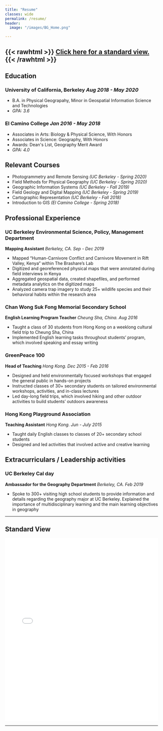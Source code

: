 ```yaml
---
title: "Resume"
classes: wide
permalink: /resume/
header:
  image: "/images/BG_Home.png"

---
```

{{< rawhtml >}}
  <a href="https://thchrischoi.github.io/resume/#standard-view">Click here for a standard view.</a>
{{< /rawhtml >}}
---
## Education
### University of California, Berkeley   *Aug 2018 - May 2020*
* B.A. in Physical Geograpahy, Minor in Geospatial Information Science and Technologies
* *GPA: 3.6*

### El Camino College                    *Jan 2016 - May 2018*
* Associates in Arts: Biology & Physical Science, With Honors
* Associates in Science: Geography, With Honors
* Awards: Dean's List, Geography Merit Award
* *GPA: 4.0*

## Relevant Courses
* Photogrammetry and Remote Sensing     *(UC Berkeley - Spring 2020)*
* Field Methods for Physical Geography  *(UC Berkeley - Spring 2020)*
* Geographic Information Systems        *(UC Berkeley - Fall 2019)*
* Field Geology and Digital Mapping     *(UC Berkeley - Spring 2019)*
* Cartographic Representation           *(UC Berkeley - Fall 2018)*
* Introduction to GIS                   *(El Camino College - Spring 2018)*

## Professional Experience
### UC Berkeley Environmental Science, Policy, Management Department
**Mapping Assistant**
*Berkeley, CA. Sep - Dec 2019*
* Mapped “Human-Carnivore Conflict and Carnivore Movement in Rift Valley, Kenya” within The Brashare’s Lab
* Digitized and georeferenced physical maps that were annotated during field interviews in Kenya
* Aggregated geospatial data, created shapefiles, and performed metadata analytics on the digitized maps
* Analyzed camera trap imagery to study 25+ wildlife species and their behavioral habits within the research area

### Chan Wong Suk Fong Memorial Secondary School
**English Learning Program Teacher**
*Cheung Sha, China. Aug 2016*
* Taught a class of 30 students from Hong Kong on a weeklong cultural field trip to Cheung Sha, China
* Implemented English learning tasks throughout students’ program, which involved speaking and essay writing

### GreenPeace 100
**Head of Teaching**
*Hong Kong. Dec 2015 - Feb 2016*
* Designed and held environmentally focused workshops that engaged the general public in hands-on projects
* Instructed classes of 30+ secondary students on tailored environmental workshops, activities, and in-class lectures
* Led day-long field trips, which involved hiking and other outdoor activities to build students’ outdoors awareness

### Hong Kong Playground Association
**Teaching Assistant**
*Hong Kong. Jun - July 2015*
* Taught daily English classes to classes of 20+ secondary school students
* Designed and led activities that involved active and creative learning

## Extracurriculars / Leadership activities
### UC Berkeley Cal day
**Ambassador for the Geography Department**
*Berkeley, CA. Feb 2019*
* Spoke to 300+ visiting high school students to provide information and details regarding the geography major at UC Berkeley. Explained the importance of multidisciplinary learning and the main learning objectives in geography

---
## Standard View
<embed src="/content/ChoiChristopher_CV_20220504.pdf" type="application/pdf" width="100%" height="600px">
<img src="{{ site.url }}{{ site.baseurl }}/images/ChoiChristopher_Resume.png" alt="">

---
